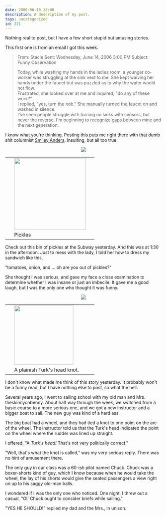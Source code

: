 ```yaml
---
date: 2006-06-16 13:00
description: A description of my post.
tags: uncategorized
id: 221
---
```

Nothing real to post, but I have a few short stupid but amusing stories.

This first one is from an email I got this week.
<!--more-->
<blockquote>From: Stacie 
Sent: Wednesday, June 14, 2006 3:00 PM
Subject: Funny Observation

Today, while washing my hands in the ladies room, a younger co-worker was struggling at the sink next to me.  She kept waiving her hands under the faucet but was puzzled as to why the water would not flow.  
Frustrated, she looked over at me and inquired, "do any of these work?"  
I replied, "yes, turn the nob." 
She manually turned the faucet on and washed in silence.  
I've seen people struggle with turning on sinks with sensors, but never the reverse.  I'm beginning to recognize gaps between mine and the next generation.
</blockquote>

I know what you're thinking.  Posting this puts me right there with that dumb shit columnist <a href="http://www.2theadvocate.com/columnists/smiley/
" target="_blank">Smiley Anders</a>.  Insulting, but all too true.

<center><img src="/img/greenline.gif"/></center>

<table cellpadding="2" align="right"><tr><td width="5" rowspan="2"><spacer type="block" width="5" height="1"></spacer></td><td width="250" ><img src="/img/pickles.jpg"/ width="230"/></td></tr><tr><td class="caption" width="250">Pickles</td></tr></table>

Check out this bin of pickles at the Subway yesterday.  And this was at 1:30 in the afternoon.  Just to mess with the lady, I told her how to dress my sandwich like this,

"tomatoes, onion, and ... oh are you out of pickles?"

She thought I was serious, and gave my face a close examination to determine whether I was insane or just an imbecile.  It gave me a good laugh, but I was the only one who thought it was funny.

<center><img src="/img/greenline.gif"/></center>

<table cellpadding="2" align="left"><tr><td width="5" rowspan="2"><spacer type="block" width="5" height="1"></spacer></td><td width="250" ><img src="/img/turkshead.jpg"/ width="190"/></td></tr><tr><td class="caption" width="250">A plainish Turk's head knot.</td></tr></table>

I don't know what made me think of this story yesterday.  It probably won't be a funny read, but I have nothing else to post, so what the hell.

Several years ago, I went to sailing school with my old man and Mrs. theskinnyonbenny.  About half way through the week, we switched from a basic course to a more serious one, and we got a new instructor and a bigger boat to sail.  The new guy was kind of a hard ass.

The big boat had a wheel, and they had tied a knot to one point on the arc of the wheel.  The instructor told us that the Turk's head indicated the point on the wheel where the rudder was lined up straight.

I offered, "A <i>Turk's head!</i>  That's not very politically correct."

"Well, that's what the knot is called," was my very serious reply.  There was no hint of amusement there.


The only guy in our class was a 60-ish pilot named Chuck.  Chuck was a boxer-shorts kind of guy, which I know because when he would take the wheel, the lay of his shorts would give the seated passengers a view right on up to his saggy old-man balls.  

I wondered if I was the only one who noticed.  One night, I threw out a casual,  "Ol' Chuck ought to consider briefs while sailing."

"YES HE SHOULD!" replied my dad and the Mrs., in unison.